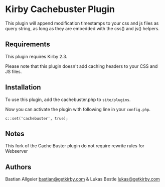 # Kirby Cachebuster Plugin

This plugin will append modification timestamps to your css and js files as query string, 
as long as they are embedded with the css() and js() helpers.

## Requirements

This plugin requires Kirby 2.3.

Please note that this plugin doesn't add caching headers to your CSS and JS files.

## Installation

To use this plugin, add the cachebuster.php to `site/plugins`. 

Now you can activate the plugin with following line in your `config.php`.

```
c::set('cachebuster', true);
```
## Notes
This fork of the Cache Buster plugin do not require rewrite rules for Webserver
## Authors

Bastian Allgeier <bastian@getkirby.com> & Lukas Bestle <lukas@getkirby.com>